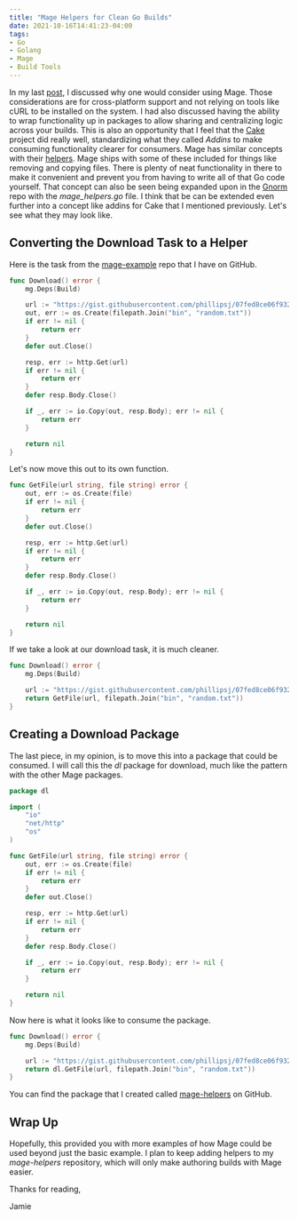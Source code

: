 ```yaml
---
title: "Mage Helpers for Clean Go Builds"
date: 2021-10-16T14:41:23-04:00
tags:
- Go
- Golang
- Mage
- Build Tools
---
```


In my last [post](https://www.phillipsj.net/posts/building-go-projects-like-a-mage/), I discussed why one would consider using Mage. Those considerations are for cross-platform support and not relying on tools like cURL to be installed on the system. I had also discussed having the ability to wrap functionality up in packages to allow sharing and centralizing logic across your builds. This is also an opportunity that I feel that the [Cake](https://cakebuild.net) project did really well, standardizing what they called *Addins* to make consuming functionality clearer for consumers. Mage has similar concepts with their [helpers](https://magefile.org/libraries/). Mage ships with some of these included for things like removing and copying files. There is plenty of neat functionality in there to make it convenient and prevent you from having to write all of that Go code yourself. That concept can also be seen being expanded upon in the [Gnorm](https://github.com/gnormal/gnorm) repo with the *mage_helpers.go* file. I think that be can be extended even further into a concept like addins for Cake that I mentioned previously. Let's see what they may look like.

## Converting the Download Task to a Helper

Here is the task from the [mage-example](https://github.com/phillipsj/mage-example) repo that I have on GitHub.

```Go
func Download() error {
	mg.Deps(Build)

	url := "https://gist.githubusercontent.com/phillipsj/07fed8ce06f932c19ab7613d8426d922/raw/13d3fc0ca54d136ad5744fd4448b65dbc87f32dc/random.txt"
	out, err := os.Create(filepath.Join("bin", "random.txt"))
	if err != nil {
		return err
	}
	defer out.Close()

	resp, err := http.Get(url)
	if err != nil {
		return err
	}
	defer resp.Body.Close()

	if _, err := io.Copy(out, resp.Body); err != nil {
		return err
	}

	return nil
}
```

Let's now move this out to its own function.

```Go
func GetFile(url string, file string) error {
	out, err := os.Create(file)
	if err != nil {
		return err
	}
	defer out.Close()

	resp, err := http.Get(url)
	if err != nil {
		return err
	}
	defer resp.Body.Close()

	if _, err := io.Copy(out, resp.Body); err != nil {
		return err
	}

	return nil
}
```

If we take a look at our download task, it is much cleaner.

```Go
func Download() error {
	mg.Deps(Build)

	url := "https://gist.githubusercontent.com/phillipsj/07fed8ce06f932c19ab7613d8426d922/raw/13d3fc0ca54d136ad5744fd4448b65dbc87f32dc/random.txt"
	return GetFile(url, filepath.Join("bin", "random.txt"))
}
```

## Creating a Download Package

The last piece, in my opinion, is to move this into a package that could be consumed. I will call this the *dl* package for download, much like the pattern with the other Mage packages.

```Go
package dl

import (
	"io"
	"net/http"
	"os"
)

func GetFile(url string, file string) error {
	out, err := os.Create(file)
	if err != nil {
		return err
	}
	defer out.Close()

	resp, err := http.Get(url)
	if err != nil {
		return err
	}
	defer resp.Body.Close()

	if _, err := io.Copy(out, resp.Body); err != nil {
		return err
	}

	return nil
}
```

Now here is what it looks like to consume the package.

```Go
func Download() error {
	mg.Deps(Build)

	url := "https://gist.githubusercontent.com/phillipsj/07fed8ce06f932c19ab7613d8426d922/raw/13d3fc0ca54d136ad5744fd4448b65dbc87f32dc/random.txt"
	return dl.GetFile(url, filepath.Join("bin", "random.txt"))
}
```

You can find the package that I created called [mage-helpers](https://github.com/phillipsj/mage-helpers) on GitHub.

## Wrap Up

Hopefully, this provided you with more examples of how Mage could be used beyond just the basic example. I plan to keep adding helpers to my *mage-helpers* repository, which will only make authoring builds with Mage easier.

Thanks for reading,

Jamie
